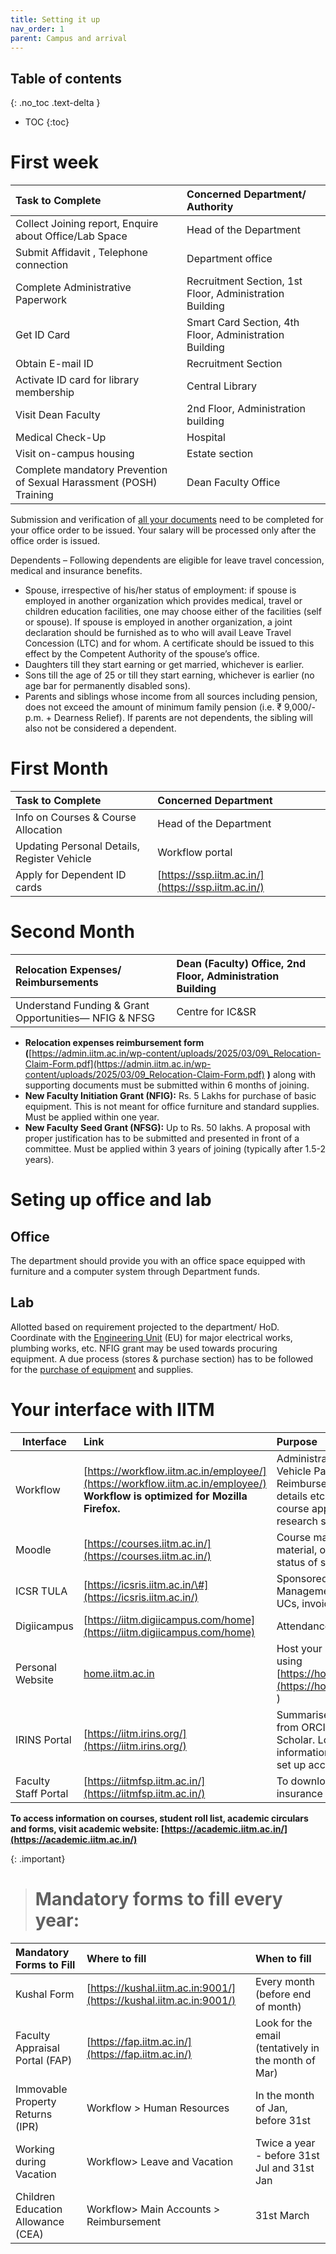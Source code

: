 ```yaml
---
title: Setting it up
nav_order: 1
parent: Campus and arrival
---
```

## Table of contents
{: .no_toc .text-delta } 
* TOC
{:toc}

# First week

| Task to Complete | Concerned Department/ Authority |
| :---- | :---- |
| Collect Joining report, Enquire about Office/Lab Space  | Head of the Department |
| Submit Affidavit , Telephone connection | Department office |
| Complete Administrative Paperwork | Recruitment Section, 1st Floor, Administration Building |
| Get ID Card | Smart Card Section, 4th Floor, Administration Building |
| Obtain E-mail ID | Recruitment Section |
| Activate ID card for library membership | Central Library |
| Visit Dean Faculty | 2nd Floor, Administration building |
| Medical Check-Up | Hospital  |
| Visit on-campus housing | Estate section |
| Complete mandatory Prevention of Sexual Harassment (POSH) Training | Dean Faculty Office |

Submission and verification of [all your documents](#bookmark=id.2fwqjqifdl6h) need to be completed for your office order to be issued. Your salary will be processed only after the office order is issued. 

Dependents – Following dependents are eligible for leave travel concession, medical and insurance benefits.

* Spouse, irrespective of his/her status of employment: if spouse is employed in another organization which provides medical, travel or children education facilities, one may choose either of the facilities (self or spouse). If spouse is employed in another organization, a joint declaration should be furnished as to who will avail Leave Travel Concession (LTC) and for whom. A certificate should be issued to this effect by the Competent Authority of the spouse’s office.  
* Daughters till they start earning or get married, whichever is earlier.   
* Sons till the age of 25 or till they start earning, whichever is earlier (no age bar for permanently disabled sons).   
* Parents and siblings whose income from all sources including pension, does not exceed the amount of minimum family pension (i.e. ₹ 9,000/- p.m. \+ Dearness Relief). If parents are not dependents, the sibling will also not be considered a dependent. 

# First Month

| Task to Complete | Concerned Department |
| :---- | :---- |
| Info on Courses & Course Allocation | Head of the Department |
| Updating Personal Details, Register Vehicle | Workflow portal |
| Apply for Dependent ID cards | [https://ssp.iitm.ac.in/](https://ssp.iitm.ac.in/)  |

# Second Month

| Relocation Expenses/ Reimbursements | Dean (Faculty) Office, 2nd Floor, Administration Building |
| :---- | :---- |
| Understand Funding & Grant Opportunities— NFIG & NFSG | Centre for IC\&SR |

* **Relocation expenses reimbursement form (**[https://admin.iitm.ac.in/wp-content/uploads/2025/03/09\_Relocation-Claim-Form.pdf](https://admin.iitm.ac.in/wp-content/uploads/2025/03/09_Relocation-Claim-Form.pdf) **)** along with supporting documents must be submitted within 6 months of joining.   
* **New Faculty Initiation Grant (NFIG):** Rs. 5 Lakhs for purchase of basic equipment. This is not meant for office furniture and standard supplies. Must be applied within one year.   
* **New Faculty Seed Grant (NFSG):** Up to Rs. 50 lakhs. A proposal with proper justification has to be submitted and presented in front of a committee. Must be applied within 3 years of joining (typically after 1.5-2 years). 

# Seting up office and lab

## Office

The department should provide you with an office space equipped with furniture and a computer system through Department funds. 

## Lab
Allotted based on requirement projected to the department/ HoD. Coordinate with the [Engineering Unit](#bookmark=id.769dru7rqlbw) (EU) for major electrical works, plumbing works, etc. NFIG grant may be used towards procuring equipment. 
A due process (stores & purchase section) has to be followed for the [purchase of equipment](#bookmark=id.wcm4chjl6yjw) and supplies.

# Your interface with IITM

| Interface | Link | Purpose |
| ----- | :---- | :---- |
| Workflow | [https://workflow.iitm.ac.in/employee/](https://workflow.iitm.ac.in/employee/) **Workflow is optimized for Mozilla Firefox.**   | Administration: Leaves, Housing & Vehicle Pass, Travel, CPDA, Purchase & Reimbursement, Insurance, Dependent details etc. Academics: Grade upload, course approval, new course proposal, research scholar info, etc.  |
| Moodle | [https://courses.iitm.ac.in/](https://courses.iitm.ac.in/) | Course management- share course material, online submissions, & check the status of submissions |
| ICSR TULA | [https://icsris.iitm.ac.in/\#](https://icsris.iitm.ac.in/) | Sponsored & Consultancy Projects Management: project staff appointments, UCs, invoice, SE, imprest account etc.  |
| Digiicampus | [https://iitm.digiicampus.com/home](https://iitm.digiicampus.com/home) | Attendance |
| Personal Website | [home.iitm.ac.in](http://home.iitm.ac.in)  | Host your personal website. (Set up using [https://home.iitm.ac.in/home/index.html](https://home.iitm.ac.in/home/index.html) ) |
| IRINS Portal | [https://iitm.irins.org/](https://iitm.irins.org/) | Summarises your scholarly activities from ORCID, Scopus, and Google Scholar. Login to edit/ update information.  Contact librarian: 4951 to set up account |
| Faculty Staff Portal | [https://iitmfsp.iitm.ac.in/](https://iitmfsp.iitm.ac.in/)  | To download payslips, Form 16, and insurance card |

**To access information on courses, student roll list, academic circulars and forms, visit academic website: [https://academic.iitm.ac.in/](https://academic.iitm.ac.in/)**

{: .important}
 > # Mandatory forms to fill every year:
>
| Mandatory Forms to Fill | Where to fill | When to fill |
| :---- | :---- | :---- |
| Kushal Form | [https://kushal.iitm.ac.in:9001/](https://kushal.iitm.ac.in:9001/)  | Every month (before end of month) |
| Faculty Appraisal Portal (FAP) | [https://fap.iitm.ac.in/](https://fap.iitm.ac.in/)  | Look for the email (tentatively in the month of Mar) |
| Immovable Property Returns (IPR) | Workflow \> Human Resources | In the month of Jan, before 31st  |
| Working during Vacation | Workflow\> Leave and Vacation | Twice a year \- before 31st Jul and 31st Jan |
| Children Education Allowance (CEA) | Workflow\> Main Accounts \> Reimbursement | 31st March